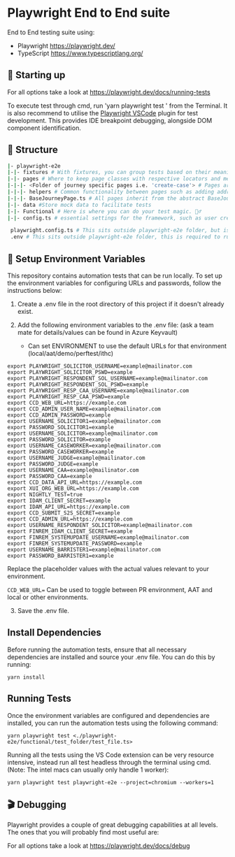 # Playwright End to End suite

End to End testing suite using:

- Playwright https://playwright.dev/
- TypeScript https://www.typescriptlang.org/

## 🤖 Starting up

For all options take a look at https://playwright.dev/docs/running-tests

To execute test through cmd, run 'yarn playwright test <optional file path>' from the Terminal. 
It is also recommend to utilise the [Playwright VSCode](https://marketplace.visualstudio.com/items?itemName=ms-playwright.playwright) plugin for test development. This provides IDE breakpoint debugging, alongside DOM component identification. 


## 📁 Structure

```sh
|- playwright-e2e
|-|- fixtures # With fixtures, you can group tests based on their meaning, instead of their common setup.
|-|- pages # Where to keep page classes with respective locators and methods. We utilise POM (Page Object Modeling).
|-|-|- <Folder of journey specific pages i.e. 'create-case'> # Pages are collected by the journey in which they are contained, this can be shared across Contested and Consented where appropriate. 
|-|-|- helpers # Common functionality between pages such as adding addresses is abstracted to helper classes, that can then be injected into page constructors at a fixture level. 
|-|-|- BaseJourneyPage.ts # All pages inherit from the abstract BaseJourneyPage, which defines common behaviours across all pages. 
|-|- data #Store mock data to facilitate tests 
|-|- Functional # Here is where you can do your test magic. 🧙‍♂️
|-|- config.ts # essential settings for the framework, such as user credentials and URLs.

 playwright.config.ts # This sits outside playwright-e2e folder, but is the config file for playwright only tests.
 .env # This sits outside playwright-e2e folder, this is required to run your tests locally. See Setup Environment Variables below.
```

## 🔐 Setup Environment Variables

This repository contains automation tests that can be run locally. To set up the environment variables for configuring URLs and passwords, follow the instructions below:

1. Create a .env  file in the root directory of this project if it doesn't already exist.

2. Add the following environment variables to the .env file: (ask a team mate for details/values can be found in Azure Keyvault)
    - Can set ENVIRONMENT to use the default URLs for that environment (local/aat/demo/perftest/ithc)


```
export PLAYWRIGHT_SOLICITOR_USERNAME=example@mailinator.com
export PLAYWRIGHT_SOLICITOR_PSWD=example
export PLAYWRIGHT_RESPONDENT_SOL_USERNAME=example@mailinator.com
export PLAYWRIGHT_RESPONDENT_SOL_PSWD=example
export PLAYWRIGHT_RESP_CAA_USERNAME=example@mailinator.com
export PLAYWRIGHT_RESP_CAA_PSWD=example
export CCD_WEB_URL=https://example.com
export CCD_ADMIN_USER_NAME=example@mailinator.com
export CCD_ADMIN_PASSWORD=example
export USERNAME_SOLICITOR1=example@mailinator.com
export PASSWORD_SOLICITOR1=example
export USERNAME_SOLICITOR=example@mailinator.com
export PASSWORD_SOLICITOR=example
export USERNAME_CASEWORKER=example@mailinator.com
export PASSWORD_CASEWORKER=example
export USERNAME_JUDGE=example@mailinator.com
export PASSWORD_JUDGE=example
export USERNAME_CAA=example@mailinator.com
export PASSWORD_CAA=example
export CCD_DATA_API_URL=https://example.com
export XUI_ORG_WEB_URL=https://example.com
export NIGHTLY_TEST=true
export IDAM_CLIENT_SECRET=example
export IDAM_API_URL=https://example.com
export CCD_SUBMIT_S2S_SECRET=example
export CCD_ADMIN_URL=https://example.com
export USERNAME_RESPONDENT_SOLICITOR=example@mailinator.com
export FINREM_IDAM_CLIENT_SECRET=example
export FINREM_SYSTEMUPDATE_USERNAME=example@mailinator.com
export FINREM_SYSTEMUPDATE_PASSWORD=example
export USERNAME_BARRISTER1=example@mailinator.com
export PASSWORD_BARRISTER1=example
```
Replace the placeholder values with the actual values relevant to your environment.

`CCD_WEB_URL=` Can be used to toggle between PR environment, AAT and local or other environments.

3. Save the .env file.

## Install Dependencies

Before running the automation tests, ensure that all necessary dependencies are installed and source your .env file. You can do this by running:

```
yarn install
```

## Running Tests

Once the environment variables are configured and dependencies are installed, you can run the automation tests using the following command:
```
yarn playwright test <./playwright-e2e/functional/test_folder/test_file.ts>
```

Running all the tests using the VS Code extension can be very resource intensive, instead run all test headless through the terminal using cmd. (Note: The intel macs can usually only handle 1 worker):
```
yarn playwright test playwright-e2e --project=chromium --workers=1   
```


## 🎬 Debugging

Playwright provides a couple of great debugging capabilities at all levels. The ones that you will probably find most useful are:

For all options take a look at https://playwright.dev/docs/debug